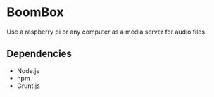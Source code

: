 # BoomBox
Use a raspberry pi or any computer as a media server for audio files.

## Dependencies
* Node.js
* npm
* Grunt.js

